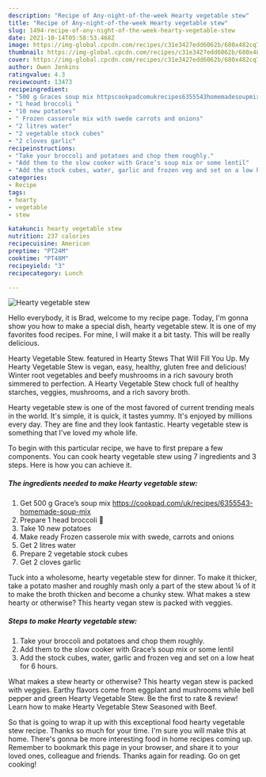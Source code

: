 ```yaml
---
description: "Recipe of Any-night-of-the-week Hearty vegetable stew"
title: "Recipe of Any-night-of-the-week Hearty vegetable stew"
slug: 1494-recipe-of-any-night-of-the-week-hearty-vegetable-stew
date: 2021-10-14T05:58:53.468Z
image: https://img-global.cpcdn.com/recipes/c31e3427edd6062b/680x482cq70/hearty-vegetable-stew-recipe-main-photo.jpg
thumbnail: https://img-global.cpcdn.com/recipes/c31e3427edd6062b/680x482cq70/hearty-vegetable-stew-recipe-main-photo.jpg
cover: https://img-global.cpcdn.com/recipes/c31e3427edd6062b/680x482cq70/hearty-vegetable-stew-recipe-main-photo.jpg
author: Owen Jenkins
ratingvalue: 4.3
reviewcount: 13473
recipeingredient:
- "500 g Graces soup mix httpscookpadcomukrecipes6355543homemadesoupmix"
- "1 head broccoli "
- "10 new potatoes"
- " Frozen casserole mix with swede carrots and onions"
- "2 litres water"
- "2 vegetable stock cubes"
- "2 cloves garlic"
recipeinstructions:
- "Take your broccoli and potatoes and chop them roughly."
- "Add them to the slow cooker with Grace’s soup mix or some lentil"
- "Add the stock cubes, water, garlic and frozen veg and set on a low heat for 6 hours."
categories:
- Recipe
tags:
- hearty
- vegetable
- stew

katakunci: hearty vegetable stew 
nutrition: 237 calories
recipecuisine: American
preptime: "PT24M"
cooktime: "PT48M"
recipeyield: "3"
recipecategory: Lunch

---
```



![Hearty vegetable stew](https://img-global.cpcdn.com/recipes/c31e3427edd6062b/680x482cq70/hearty-vegetable-stew-recipe-main-photo.jpg)

Hello everybody, it is Brad, welcome to my recipe page. Today, I'm gonna show you how to make a special dish, hearty vegetable stew. It is one of my favorites food recipes. For mine, I will make it a bit tasty. This will be really delicious.

Hearty Vegetable Stew. featured in Hearty Stews That Will Fill You Up. My Hearty Vegetable Stew is vegan, easy, healthy, gluten free and delicious! Winter root vegetables and beefy mushrooms in a rich savoury broth simmered to perfection. A Hearty Vegetable Stew chock full of healthy starches, veggies, mushrooms, and a rich savory broth.

Hearty vegetable stew is one of the most favored of current trending meals in the world. It's simple, it is quick, it tastes yummy. It's enjoyed by millions every day. They are fine and they look fantastic. Hearty vegetable stew is something that I've loved my whole life.


To begin with this particular recipe, we have to first prepare a few components. You can cook hearty vegetable stew using 7 ingredients and 3 steps. Here is how you can achieve it.

<!--inarticleads1-->

##### The ingredients needed to make Hearty vegetable stew:

1. Get 500 g Grace’s soup mix https://cookpad.com/uk/recipes/6355543-homemade-soup-mix
1. Prepare 1 head broccoli 🥦
1. Take 10 new potatoes
1. Make ready  Frozen casserole mix with swede, carrots and onions
1. Get 2 litres water
1. Prepare 2 vegetable stock cubes
1. Get 2 cloves garlic


Tuck into a wholesome, hearty vegetable stew for dinner. To make it thicker, take a potato masher and roughly mash only a part of the stew about ¼ of it to make the broth thicken and become a chunky stew. What makes a stew hearty or otherwise? This hearty vegan stew is packed with veggies. 

<!--inarticleads2-->

##### Steps to make Hearty vegetable stew:

1. Take your broccoli and potatoes and chop them roughly.
1. Add them to the slow cooker with Grace’s soup mix or some lentil
1. Add the stock cubes, water, garlic and frozen veg and set on a low heat for 6 hours.


What makes a stew hearty or otherwise? This hearty vegan stew is packed with veggies. Earthy flavors come from eggplant and mushrooms while bell pepper and green Hearty Vegetable Stew. Be the first to rate &amp; review! Learn how to make Hearty Vegetable Stew Seasoned with Beef. 

So that is going to wrap it up with this exceptional food hearty vegetable stew recipe. Thanks so much for your time. I'm sure you will make this at home. There's gonna be more interesting food in home recipes coming up. Remember to bookmark this page in your browser, and share it to your loved ones, colleague and friends. Thanks again for reading. Go on get cooking!
